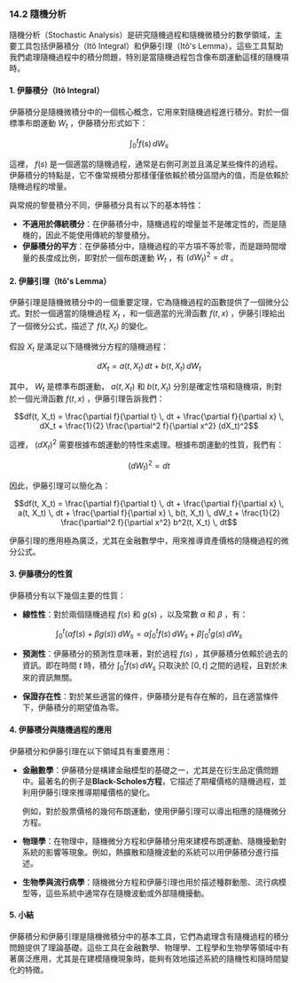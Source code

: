 ### 14.2 隨機分析

隨機分析（Stochastic Analysis）是研究隨機過程和隨機微積分的數學領域，主要工具包括伊藤積分（Itô Integral）和伊藤引理（Itô's Lemma）。這些工具幫助我們處理隨機過程中的積分問題，特別是當隨機過程包含像布朗運動這樣的隨機項時。

#### 1. 伊藤積分（Itô Integral）

伊藤積分是隨機微積分中的一個核心概念，它用來對隨機過程進行積分。對於一個標準布朗運動  $`W_t`$ ，伊藤積分形式如下：


```math
\int_0^t f(s) \, dW_s
```


這裡， $`f(s)`$  是一個適當的隨機過程，通常是右側可測並且滿足某些條件的過程。伊藤積分的特點是，它不像常規積分那樣僅僅依賴於積分區間內的值，而是依賴於隨機過程的增量。

與常規的黎曼積分不同，伊藤積分具有以下的基本特性：

- **不適用於傳統積分**：在伊藤積分中，隨機過程的增量並不是確定性的，而是隨機的，因此不能使用傳統的黎曼積分。
- **伊藤積分的平方**：在伊藤積分中，隨機過程的平方項不等於零，而是跟時間增量的長度成比例，即對於一個布朗運動  $`W_t`$ ，有  $`(dW_t)^2 = dt`$ 。

#### 2. 伊藤引理（Itô's Lemma）

伊藤引理是隨機微積分中的一個重要定理，它為隨機過程的函數提供了一個微分公式。對於一個適當的隨機過程  $`X_t`$ ，和一個適當的光滑函數  $`f(t, x)`$ ，伊藤引理給出了一個微分公式，描述了  $`f(t, X_t)`$  的變化。

假設  $`X_t`$  是滿足以下隨機微分方程的隨機過程：


```math
dX_t = a(t, X_t) \, dt + b(t, X_t) \, dW_t
```


其中， $`W_t`$  是標準布朗運動， $`a(t, X_t)`$  和  $`b(t, X_t)`$  分別是確定性項和隨機項，則對於一個光滑函數  $`f(t, x)`$ ，伊藤引理告訴我們：


```math
df(t, X_t) = \frac{\partial f}{\partial t} \, dt + \frac{\partial f}{\partial x} \, dX_t + \frac{1}{2} \frac{\partial^2 f}{\partial x^2} (dX_t)^2
```


這裡， $`(dX_t)^2`$  需要根據布朗運動的特性來處理。根據布朗運動的性質，我們有：


```math
(dW_t)^2 = dt
```


因此，伊藤引理可以簡化為：


```math
df(t, X_t) = \frac{\partial f}{\partial t} \, dt + \frac{\partial f}{\partial x} \, a(t, X_t) \, dt + \frac{\partial f}{\partial x} \, b(t, X_t) \, dW_t + \frac{1}{2} \frac{\partial^2 f}{\partial x^2} b^2(t, X_t) \, dt
```


伊藤引理的應用極為廣泛，尤其在金融數學中，用來推導資產價格的隨機過程的微分公式。

#### 3. 伊藤積分的性質

伊藤積分有以下幾個主要的性質：

- **線性性**：對於兩個隨機過程  $`f(s)`$  和  $`g(s)`$ ，以及常數  $`\alpha`$  和  $`\beta`$ ，有：

  
```math
\int_0^t \left( \alpha f(s) + \beta g(s) \right) \, dW_s = \alpha \int_0^t f(s) \, dW_s + \beta \int_0^t g(s) \, dW_s
```


- **預測性**：伊藤積分的預測性意味著，對於過程  $`f(s)`$ ，其伊藤積分依賴於過去的資訊。即在時間  $`t`$  時，積分  $`\int_0^t f(s) \, dW_s`$  只取決於  $`[0,t]`$  之間的過程，且對於未來的資訊無關。

- **保證存在性**：對於某些適當的條件，伊藤積分是有存在解的，且在適當條件下，伊藤積分的期望值為零。

#### 4. 伊藤積分與隨機過程的應用

伊藤積分和伊藤引理在以下領域具有重要應用：

- **金融數學**：伊藤積分是構建金融模型的基礎之一，尤其是在衍生品定價問題中。最著名的例子是**Black-Scholes方程**，它描述了期權價格的隨機過程，並利用伊藤引理來推導期權價格的變化。
  
  例如，對於股票價格的幾何布朗運動，使用伊藤引理可以導出相應的隨機微分方程。

- **物理學**：在物理中，隨機微分方程和伊藤積分用來建模布朗運動、隨機擾動對系統的影響等現象。例如，熱擴散和隨機波動的系統可以用伊藤積分進行描述。

- **生物學與流行病學**：隨機微分方程和伊藤引理也用於描述種群動態、流行病模型等，這些系統中通常存在隨機波動或外部隨機擾動。

#### 5. 小結

伊藤積分和伊藤引理是隨機微積分中的基本工具，它們為處理含有隨機過程的積分問題提供了理論基礎。這些工具在金融數學、物理學、工程學和生物學等領域中有著廣泛應用，尤其是在建模隨機現象時，能夠有效地描述系統的隨機性和隨時間變化的特徵。